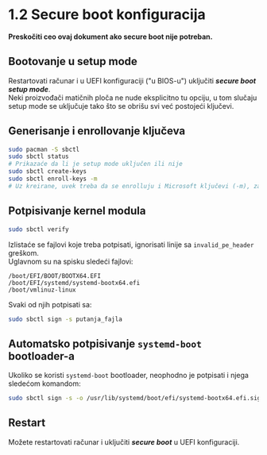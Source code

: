 # 1.2 Secure boot konfiguracija
**Preskočiti ceo ovaj dokument ako secure boot nije potreban.**
## Bootovanje u setup mode
Restartovati računar i u UEFI konfiguraciji ("u BIOS-u") uključiti ***secure boot setup mode***.  
Neki proizvođači matičnih ploča ne nude eksplicitno tu opciju, u tom slučaju setup mode se uključuje tako što se obrišu svi već postojeći ključevi.  
## Generisanje i enrollovanje ključeva
```sh
sudo pacman -S sbctl
sudo sbctl status
# Prikazaće da li je setup mode uključen ili nije
sudo sbctl create-keys
sudo sbctl enroll-keys -m
# Uz kreirane, uvek treba da se enrolluju i Microsoft ključevi (-m), za svaki slučaj
```

## Potpisivanje kernel modula
```sh
sudo sbctl verify
```
Izlistaće se fajlovi koje treba potpisati, ignorisati linije sa `invalid_pe_header` greškom.  
Uglavnom su na spisku sledeći fajlovi:
```
/boot/EFI/BOOT/BOOTX64.EFI
/boot/EFI/systemd/systemd-bootx64.efi
/boot/vmlinuz-linux
```
Svaki od njih potpisati sa:
```sh
sudo sbctl sign -s putanja_fajla
```

## Automatsko potpisivanje `systemd-boot` bootloader-a
Ukoliko se koristi `systemd-boot` bootloader, neophodno je potpisati i njega sledećom komandom:
```sh
sudo sbctl sign -s -o /usr/lib/systemd/boot/efi/systemd-bootx64.efi.signed /usr/lib/systemd/boot/efi/systemd-bootx64.efi
```

## Restart
Možete restartovati računar i uključiti ***secure boot*** u UEFI konfiguraciji.